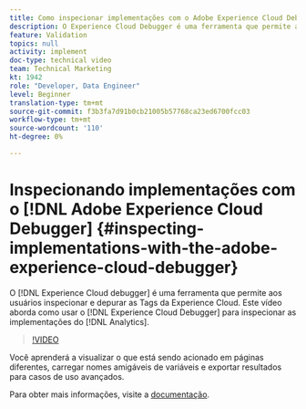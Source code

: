 ```yaml
---
title: Como inspecionar implementações com o Adobe Experience Cloud Debugger
description: O Experience Cloud Debugger é uma ferramenta que permite aos usuários inspecionar e depurar as Tags da Experience Cloud. Este vídeo aborda como usar o Experience Cloud Debugger para inspecionar as implementações do Analytics.
feature: Validation
topics: null
activity: implement
doc-type: technical video
team: Technical Marketing
kt: 1942
role: "Developer, Data Engineer"
level: Beginner
translation-type: tm+mt
source-git-commit: f3b3fa7d91b0cb21005b57768ca23ed6700fcc03
workflow-type: tm+mt
source-wordcount: '110'
ht-degree: 0%

---
```



# Inspecionando implementações com o [!DNL Adobe Experience Cloud Debugger] {#inspecting-implementations-with-the-adobe-experience-cloud-debugger}

O [!DNL Experience Cloud debugger] é uma ferramenta que permite aos usuários inspecionar e depurar as Tags da Experience Cloud. Este vídeo aborda como usar o [!DNL Experience Cloud Debugger] para inspecionar as implementações do [!DNL Analytics].

>[!VIDEO](https://video.tv.adobe.com/v/23878/?quality=12)

Você aprenderá a visualizar o que está sendo acionado em páginas diferentes, carregar nomes amigáveis de variáveis e exportar resultados para casos de uso avançados.

Para obter mais informações, visite a [documentação](https://marketing.adobe.com/resources/help/en_US/experience-cloud-debugger/experience-cloud-debugger.html).
